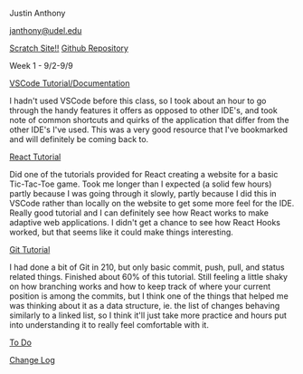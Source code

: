 Justin Anthony

janthony@udel.edu 

<a href = "Scratch.html">Scratch Site!!</a>
[Github Repository](https://github.com/janthony-ud/CISC275-Portfolio)

Week 1 - 9/2-9/9

[VSCode Tutorial/Documentation](https://code.visualstudio.com/docs/getstarted/userinterface)

I hadn't used VSCode before this class, so I took about an hour to go through the handy features it offers as opposed to other IDE's, and took note of common shortcuts and quirks of the application that differ from the other IDE's I've used. This was a very good resource that I've bookmarked and will definitely be coming back to. 

[React Tutorial](https://github.com/janthony-ud/CISC275-Portfolio/blob/main/indexReact.js)

Did one of the tutorials provided for React creating a website for a basic Tic-Tac-Toe game. Took me longer than I expected (a solid few hours) partly because I was going through it slowly, partly because I did this in VSCode rather than locally on the website to get some more feel for the IDE. Really good tutorial and I can definitely see how React works to make adaptive web applications. I didn't get a chance to see how React Hooks worked, but that seems like it could make things interesting. 

[Git Tutorial](https://learngitbranching.js.org/)

I had done a bit of Git in 210, but only basic commit, push, pull, and status related things. Finished about 60% of this tutorial. Still feeling a little shaky on how branching works and how to keep track of where your current position is among the commits, but I think one of the things that helped me was thinking about it as a data structure, ie. the list of changes behaving similarly to a linked list, so I think it'll just take more practice and hours put into understanding it to really feel comfortable with it. 



[To Do](https://janthony-ud.github.io/275-Basic-Site/ToDo.html)

[Change Log](https://janthony-ud.github.io/275-Basic-Site/ChangeLog.html)

